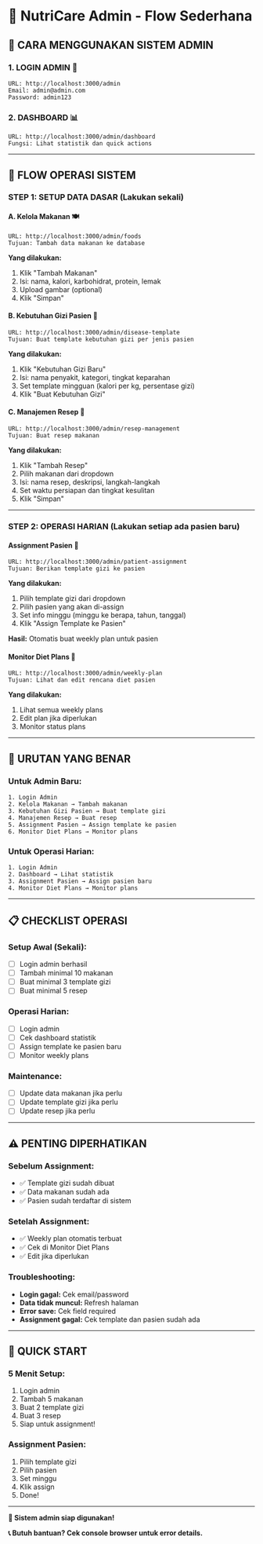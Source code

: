 # 🏥 NutriCare Admin - Flow Sederhana

## 🎯 **CARA MENGGUNAKAN SISTEM ADMIN**

### **1. LOGIN ADMIN** 🔐
```
URL: http://localhost:3000/admin
Email: admin@admin.com
Password: admin123
```

### **2. DASHBOARD** 📊
```
URL: http://localhost:3000/admin/dashboard
Fungsi: Lihat statistik dan quick actions
```

---

## 🔄 **FLOW OPERASI SISTEM**

### **STEP 1: SETUP DATA DASAR** (Lakukan sekali)

#### **A. Kelola Makanan** 🍽️
```
URL: http://localhost:3000/admin/foods
Tujuan: Tambah data makanan ke database
```
**Yang dilakukan:**
1. Klik "Tambah Makanan"
2. Isi: nama, kalori, karbohidrat, protein, lemak
3. Upload gambar (optional)
4. Klik "Simpan"

#### **B. Kebutuhan Gizi Pasien** 🦠
```
URL: http://localhost:3000/admin/disease-template
Tujuan: Buat template kebutuhan gizi per jenis pasien
```
**Yang dilakukan:**
1. Klik "Kebutuhan Gizi Baru"
2. Isi: nama penyakit, kategori, tingkat keparahan
3. Set template mingguan (kalori per kg, persentase gizi)
4. Klik "Buat Kebutuhan Gizi"

#### **C. Manajemen Resep** 📖
```
URL: http://localhost:3000/admin/resep-management
Tujuan: Buat resep makanan
```
**Yang dilakukan:**
1. Klik "Tambah Resep"
2. Pilih makanan dari dropdown
3. Isi: nama resep, deskripsi, langkah-langkah
4. Set waktu persiapan dan tingkat kesulitan
5. Klik "Simpan"

---

### **STEP 2: OPERASI HARIAN** (Lakukan setiap ada pasien baru)

#### **Assignment Pasien** 👤
```
URL: http://localhost:3000/admin/patient-assignment
Tujuan: Berikan template gizi ke pasien
```
**Yang dilakukan:**
1. Pilih template gizi dari dropdown
2. Pilih pasien yang akan di-assign
3. Set info minggu (minggu ke berapa, tahun, tanggal)
4. Klik "Assign Template ke Pasien"

**Hasil:** Otomatis buat weekly plan untuk pasien

#### **Monitor Diet Plans** 📅
```
URL: http://localhost:3000/admin/weekly-plan
Tujuan: Lihat dan edit rencana diet pasien
```
**Yang dilakukan:**
1. Lihat semua weekly plans
2. Edit plan jika diperlukan
3. Monitor status plans

---

## 🎯 **URUTAN YANG BENAR**

### **Untuk Admin Baru:**
```
1. Login Admin
2. Kelola Makanan → Tambah makanan
3. Kebutuhan Gizi Pasien → Buat template gizi
4. Manajemen Resep → Buat resep
5. Assignment Pasien → Assign template ke pasien
6. Monitor Diet Plans → Monitor plans
```

### **Untuk Operasi Harian:**
```
1. Login Admin
2. Dashboard → Lihat statistik
3. Assignment Pasien → Assign pasien baru
4. Monitor Diet Plans → Monitor plans
```

---

## 📋 **CHECKLIST OPERASI**

### **Setup Awal (Sekali):**
- [ ] Login admin berhasil
- [ ] Tambah minimal 10 makanan
- [ ] Buat minimal 3 template gizi
- [ ] Buat minimal 5 resep

### **Operasi Harian:**
- [ ] Login admin
- [ ] Cek dashboard statistik
- [ ] Assign template ke pasien baru
- [ ] Monitor weekly plans

### **Maintenance:**
- [ ] Update data makanan jika perlu
- [ ] Update template gizi jika perlu
- [ ] Update resep jika perlu

---

## ⚠️ **PENTING DIPERHATIKAN**

### **Sebelum Assignment:**
- ✅ Template gizi sudah dibuat
- ✅ Data makanan sudah ada
- ✅ Pasien sudah terdaftar di sistem

### **Setelah Assignment:**
- ✅ Weekly plan otomatis terbuat
- ✅ Cek di Monitor Diet Plans
- ✅ Edit jika diperlukan

### **Troubleshooting:**
- **Login gagal:** Cek email/password
- **Data tidak muncul:** Refresh halaman
- **Error save:** Cek field required
- **Assignment gagal:** Cek template dan pasien sudah ada

---

## 🚀 **QUICK START**

### **5 Menit Setup:**
1. Login admin
2. Tambah 5 makanan
3. Buat 2 template gizi
4. Buat 3 resep
5. Siap untuk assignment!

### **Assignment Pasien:**
1. Pilih template gizi
2. Pilih pasien
3. Set minggu
4. Klik assign
5. Done!

---

**🎉 Sistem admin siap digunakan!**

**📞 Butuh bantuan? Cek console browser untuk error details.**
